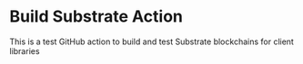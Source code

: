 # Build Substrate Action

This is a test GitHub action to build and test Substrate blockchains for client libraries
